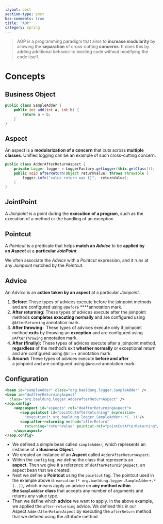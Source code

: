 ```yaml
---
layout: post
section-type: post
has-comments: true
title: "AOP"
category: spring
---
```


> AOP is a programming paradigm that aims to **increase modularity** by allowing the **separation** of cross-cutting **concerns**. It does this by adding additional behavior to existing code without modifying the code itself.
> 

# Concepts

## Business Object

```java
public class SampleAdder {
	public int add(int a, int b) {
		return a + b;
	}
}
```

## Aspect

An aspect is a **modularization of a concern** that cuts across **multiple classes**. Unified logging can be an example of such cross-cutting concern.

```java
public class AdderAfterReturnAspect {
    private Logger logger = LoggerFactory.getLogger(this.getClass());
    public void afterReturn(Object returnValue) throws Throwable {
        logger.info("value return was {}",  returnValue);
    }
}
```

## JointPoint

A *Joinpoint* is a point during the **execution of a program**, such as the execution of a method or the handling of an exception.

## **Pointcut**

A *Pointcut* is a predicate that helps **match an *Advice*** to be **applied by an *Aspect*** at a **particular *JoinPoint***.

We often associate the *Advice* with a *Pointcut* expression, and it runs at any *Joinpoint* matched by the *Pointcut*.

## **Advice**

An *Advice* is an **action taken by an aspect** at a particular *Joinpoint*. 

1. **Before:** These types of advices execute before the joinpoint methods and are configured using `@Before` ****annotation mark.
2. **After returning:** These types of advices execute after the joinpoint methods **completes executing normally** and are configured using `@AfterReturning` annotation mark.
3. **After throwing:**  These types of advices execute only if joinpoint method **exits** by throwing an **exception** and are configured using `@AfterThrowing` annotation mark.
4. **After (finally):** These types of advices execute after a joinpoint method, **regardless** of the method’s exit **whether normally** or exceptional return and are configured using `@After` annotation mark.
5. **Around:** These types of advices execute **before and after** a joinpoint and are configured using `@Around` annotation mark.

## Configuration

```xml
<bean id="sampleAdder" class="org.baeldung.logger.SampleAdder" />
<bean id="doAfterReturningAspect" 
  class="org.baeldung.logger.AdderAfterReturnAspect" />
<aop:config>
    <aop:aspect id="aspects" ref="doAfterReturningAspect">
       <aop:pointcut id="pointCutAfterReturning" expression=
         "execution(* org.baeldung.logger.SampleAdder+.*(..))"/>
       <aop:after-returning method="afterReturn"
         returning="returnValue" pointcut-ref="pointCutAfterReturning"/>
    </aop:aspect>
</aop:config>
```

- We defined a simple bean called `simpleAdder`*,* which represents an instance of a **Business Object**.
- We created an instance of an **Aspect** called `AdderAfterReturnAspect`.
- Within the `config` tag, we define the class that represents an **aspect**. Then we give it a reference of `doAfterReturningAspect`*,* an aspect bean that we created.
- Next we define a **Pointcut** using the `pointcut` tag. The pointcut used in the example above is `execution(* org.baeldung.logger.SampleAdder+.*(..))`*,* which means apply an advice on **any method within the `SampleAdder` class** that accepts any number of arguments and returns any value type.
- Then we define which **advice** we want to apply. In the above example, we applied the `after-returning` advice. We defined this in our Aspect `AdderAfterReturnAspect` by executing the `afterReturn` method that we defined using the attribute method.